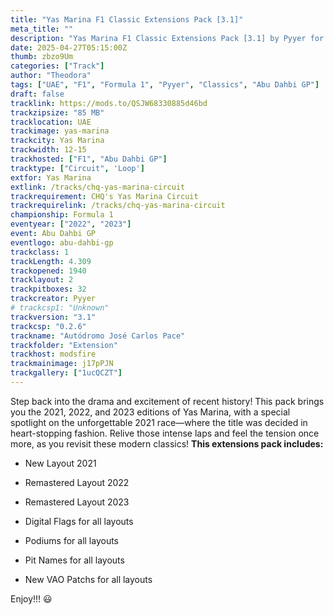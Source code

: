 ```yaml
---
title: "Yas Marina F1 Classic Extensions Pack [3.1]"
meta_title: ""
description: "Yas Marina F1 Classic Extensions Pack [3.1] by Pyyer for assetto corsa"
date: 2025-04-27T05:15:00Z
thumb: zbzo9Um
categories: ["Track"]
author: "Theodora"
tags: ["UAE", "F1", "Formula 1", "Pyyer", "Classics", "Abu Dahbi GP"]
draft: false
tracklink: https://mods.to/QSJW68330885d46bd
trackzipsize: "85 MB"
tracklocation: UAE
trackimage: yas-marina
trackcity: Yas Marina
trackwidth: 12-15
trackhosted: ["F1", "Abu Dahbi GP"]
tracktype: ["Circuit", 'Loop']
extfor: Yas Marina
extlink: /tracks/chq-yas-marina-circuit
trackrequirement: CHQ's Yas Marina Circuit
trackrequirelink: /tracks/chq-yas-marina-circuit
championship: Formula 1
eventyear: ["2022", "2023"]
event: Abu Dahbi GP
eventlogo: abu-dahbi-gp
trackclass: 1 
trackLength: 4.309
trackopened: 1940
tracklayout: 2
trackpitboxes: 32
trackcreator: Pyyer
# trackcsp1: "Unknown"
trackversion: "3.1"
trackcsp: "0.2.6"
trackname: "Autódromo José Carlos Pace"
trackfolder: "Extension"
trackhost: modsfire
trackmainimage: j17pPJN
trackgallery: ["1ucQCZT"]
---
```


Step back into the drama and excitement of recent history! 
This pack brings you the 2021, 2022, and 2023 editions of Yas Marina, with a special spotlight on the unforgettable 2021 race—where the title was decided in heart-stopping fashion. 
Relive those intense laps and feel the tension once more, as you revisit these modern classics!
**This extensions pack includes:**

- New Layout 2021

- Remastered Layout 2022

- Remastered Layout 2023

- Digital Flags for all layouts

- Podiums for all layouts

- Pit Names for all layouts

- New VAO Patchs for all layouts


Enjoy!!! 😃